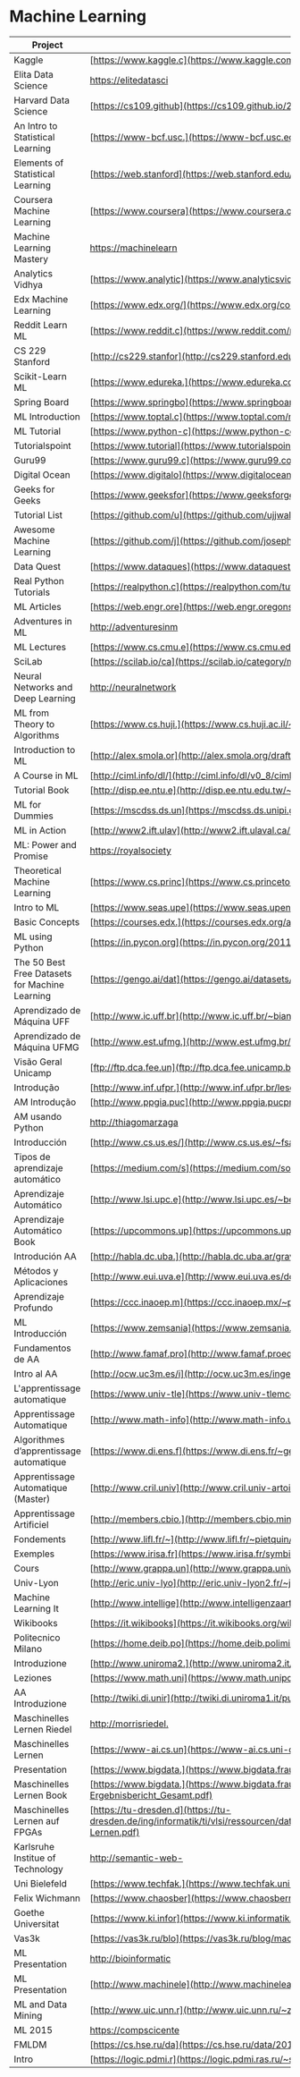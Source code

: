 # Machine Learning

| Project                                        | URL                                                                                                                                                                                               | Language |
|------------------------------------------------|----------------------------------------------------------------------------------------------------------------------------------------------------------------------------------------------------------|----------|
| Kaggle                                         | [https://www.kaggle.c](https://www.kaggle.com/)                                                                                                                                                          | EN       |
| Elita Data Science                             | [https://elitedatasci](https://elitedatascience.com/learn-machine-learning)                                                                                                                              | EN       |
| Harvard Data Science                           | [https://cs109.github](https://cs109.github.io/2015/)                                                                                                                                                    | EN       |
| An Intro to Statistical Learning               | [https://www-bcf.usc.](https://www-bcf.usc.edu/~gareth/ISL/ISLR%20Sixth%20Printing.pdf)                                                                                                                  | EN       |
| Elements of Statistical Learning               | [https://web.stanford](https://web.stanford.edu/~hastie/ElemStatLearn/)                                                                                                                                  | EN       |
| Coursera Machine Learning                      | [https://www.coursera](https://www.coursera.org/learn/machine-learning)                                                                                                                                  | EN       |
| Machine Learning Mastery                       | [https://machinelearn](https://machinelearningmastery.com/start-here/)                                                                                                                                   | EN       |
| Analytics Vidhya                               | [https://www.analytic](https://www.analyticsvidhya.com/learning-path-learn-machine-learning/)                                                                                                            | EN       |
| Edx Machine Learning                           | [https://www.edx.org/](https://www.edx.org/course/machine-learning-columbiax-csmm-102x-4)                                                                                                                | EN       |
| Reddit Learn ML                                | [https://www.reddit.c](https://www.reddit.com/r/machinelearning)                                                                                                                                         | EN       |
| CS 229 Stanford                                | [http://cs229.stanfor](http://cs229.stanford.edu/)                                                                                                                                                       | EN       |
| Scikit-Learn ML                                | [https://www.edureka.](https://www.edureka.co/blog/scikit-learn-machine-learning/)                                                                                                                       | EN       |
| Spring Board                                   | [https://www.springbo](https://www.springboard.com/resources/learning-paths/machine-learning-python)                                                                                                     | EN       |
| ML Introduction                                | [https://www.toptal.c](https://www.toptal.com/machine-learning/machine-learning-theory-an-introductory-primer)                                                                                           | EN       |
| ML Tutorial                                    | [https://www.python-c](https://www.python-course.eu/machine_learning.php)                                                                                                                                | EN       |
| Tutorialspoint                                 | [https://www.tutorial](https://www.tutorialspoint.com/machine_learning_with_python/index.htm)                                                                                                            | EN       |
| Guru99                                         | [https://www.guru99.c](https://www.guru99.com/machine-learning-tutorial.html)                                                                                                                            | EN       |
| Digital Ocean                                  | [https://www.digitalo](https://www.digitalocean.com/community/tutorials/an-introduction-to-machine-learning)                                                                                             | EN       |
| Geeks for Geeks                                | [https://www.geeksfor](https://www.geeksforgeeks.org/machine-learning/)                                                                                                                                  | EN       |
| Tutorial List                                  | [https://github.com/u](https://github.com/ujjwalkarn/Machine-Learning-Tutorials)                                                                                                                         | EN       |
| Awesome Machine Learning                       | [https://github.com/j](https://github.com/josephmisiti/awesome-machine-learning)                                                                                                                         | EN       |
| Data Quest                                     | [https://www.dataques](https://www.dataquest.io/blog/)                                                                                                                                                   | EN       |
| Real Python Tutorials                          | [https://realpython.c](https://realpython.com/tutorials/machine-learning/)                                                                                                                               | EN       |
| ML Articles                                    | [https://web.engr.ore](https://web.engr.oregonstate.edu/~tgd/projects/tutorials.html)                                                                                                                    | EN       |
| Adventures in ML                               | [http://adventuresinm](http://adventuresinmachinelearning.com/)                                                                                                                                          | EN       |
| ML Lectures                                    | [https://www.cs.cmu.e](https://www.cs.cmu.edu/~tom/10701_sp11/lectures.shtml)                                                                                                                            | EN       |
| SciLab                                         | [https://scilab.io/ca](https://scilab.io/category/machine-learning/)                                                                                                                                     | EN       |
| Neural Networks and Deep Learning              | [http://neuralnetwork](http://neuralnetworksanddeeplearning.com/index.html)                                                                                                                              | EN       |
| ML from Theory to Algorithms                   | [https://www.cs.huji.](https://www.cs.huji.ac.il/~shais/UnderstandingMachineLearning/understanding-machine-learning-theory-algorithms.pdf)                                                               | EN       |
| Introduction to ML                             | [http://alex.smola.or](http://alex.smola.org/drafts/thebook.pdf)                                                                                                                                         | EN       |
| A Course in ML                                 | [http://ciml.info/dl/](http://ciml.info/dl/v0_8/ciml-v0_8-all.pdf)                                                                                                                                       | EN       |
| Tutorial Book                                  | [http://disp.ee.ntu.e](http://disp.ee.ntu.edu.tw/~pujols/Machine%20Learning%20Tutorial.pdf)                                                                                                              | EN       |
| ML for Dummies                                 | [https://mscdss.ds.un](https://mscdss.ds.unipi.gr/wp-content/uploads/2018/02/Untitled-attachment-00056-2-1.pdf)                                                                                          | EN       |
| ML in Action                                   | [http://www2.ift.ulav](http://www2.ift.ulaval.ca/~chaib/IFT-4102-7025/public_html/Fichiers/Machine_Learning_in_Action.pdf)                                                                               | EN       |
| ML: Power and Promise                          | [https://royalsociety](https://royalsociety.org/~/media/policy/projects/machine-learning/publications/machine-learning-report.pdf)                                                                       | EN       |
| Theoretical Machine Learning                   | [https://www.cs.princ](https://www.cs.princeton.edu/courses/archive/spr08/cos511/scribe_notes/0204.pdf)                                                                                                  | EN       |
| Intro to ML                                    | [https://www.seas.upe](https://www.seas.upenn.edu/~cis519/fall2017/lectures/01_introduction.pdf)                                                                                                         | EN       |
| Basic Concepts                                 | [https://courses.edx.](https://courses.edx.org/asset-v1:ColumbiaX+CSMM.101x+1T2017+type@asset+block@AI_edx_ml_5.1intro.pdf)                                                                              | EN       |
| ML using Python                                | [https://in.pycon.org](https://in.pycon.org/2011/static/files/talks/11/Introduction_To_ML_Partial_2.pdf)                                                                                                 | EN       |
| The 50 Best Free Datasets for Machine Learning | [https://gengo.ai/dat](https://gengo.ai/datasets/the-50-best-free-datasets-for-machine-learning/)                                                                                                        | EN       |
| Aprendizado de Máquina UFF                     | [http://www.ic.uff.br](http://www.ic.uff.br/~bianca/aa/)                                                                                                                                                 | PT       |
| Aprendizado de Máquina UFMG                    | [http://www.est.ufmg.](http://www.est.ufmg.br/~marcosop/est171-ML/index.htm)                                                                                                                             | PT       |
| Visão Geral Unicamp                            | [ftp://ftp.dca.fee.un](ftp://ftp.dca.fee.unicamp.br/pub/docs/vonzuben/ia353_05/topicos13_14.pdf)                                                                                                         | PT       |
| Introdução                                     | [http://www.inf.ufpr.](http://www.inf.ufpr.br/lesoliveira/aprendizado/introducao.pdf)                                                                                                                    | PT       |
| AM Introdução                                  | [http://www.ppgia.puc](http://www.ppgia.pucpr.br/~alekoe/AM/2007/1-Introducao-ApreMaq-2007.pdf)                                                                                                          | PT       |
| AM usando Python                               | [http://thiagomarzaga](http://thiagomarzagao.com/assets/teaching/ipea/slides1.pdf)                                                                                                                       | PT       |
| Introducción                                   | [http://www.cs.us.es/](http://www.cs.us.es/~fsancho/?e=75)                                                                                                                                               | ES       |
| Tipos de aprendizaje automático                | [https://medium.com/s](https://medium.com/soldai/tipos-de-aprendizaje-autom%C3%A1tico-6413e3c615e2)                                                                                                      | ES       |
| Aprendizaje Automático                         | [http://www.lsi.upc.e](http://www.lsi.upc.es/~bejar/ia/transpas/teoria/6-AP-aprendizaje.pdf)                                                                                                             | ES       |
| Aprendizaje Automático Book                    | [https://upcommons.up](https://upcommons.upc.edu/bitstream/handle/2099.3/36157/9788483019962.pdf)                                                                                                        | ES       |
| Introdución AA                                 | [http://habla.dc.uba.](http://habla.dc.uba.ar/gravano/ith-2014/09-aprendizaje-automatico.pdf)                                                                                                            | ES       |
| Métodos y Aplicaciones                         | [http://www.eui.uva.e](http://www.eui.uva.es/doc/anuncios/curso.2013.2014/aprendizajeAutomatico.pdf)                                                                                                     | ES       |
| Aprendizaje Profundo                           | [https://ccc.inaoep.m](https://ccc.inaoep.mx/~pgomez/conferences/PggTSys16.pdf)                                                                                                                          | ES       |
| ML Introducción                                | [https://www.zemsania](https://www.zemsania.com/recursos-zemsania/whitepapers/DTS/Machine_learning.pdf)                                                                                                  | ES       |
| Fundamentos de AA                              | [http://www.famaf.pro](http://www.famaf.proed.unc.edu.ar/pluginfile.php/19002/mod_resource/content/2/01.introduccion.pdf)                                                                                | ES       |
| Intro al AA                                    | [http://ocw.uc3m.es/i](http://ocw.uc3m.es/ingenieria-informatica/herramientas-de-la-inteligencia-artificial/contenidos/transparencias/MDWEBHIA-clase.pdf)                                                | ES       |
| L'apprentissage automatique                    | [https://www.univ-tle](https://www.univ-tlemcen.dz/~benmammar/IA2.pdf)                                                                                                                                   | FR       |
| Apprentissage Automatique                      | [http://www.math-info](http://www.math-info.univ-paris5.fr/~bouzy/Doc/AA1/Seance1.pdf)                                                                                                                   | FR       |
| Algorithmes d’apprentissage automatique        | [https://www.di.ens.f](https://www.di.ens.fr/~germain/publis/memoire.pdf)                                                                                                                                | FR       |
| Apprentissage Automatique (Master)             | [http://www.cril.univ](http://www.cril.univ-artois.fr/~koriche/courses.html)                                                                                                                             | FR       |
| Apprentissage Artificiel                       | [http://members.cbio.](http://members.cbio.mines-paristech.fr/~thocking/mines-course/2011-05-13-clustering/coursFM-apprentissage.pdf)                                                                    | FR       |
| Fondements                                     | [http://www.lifl.fr/~](http://www.lifl.fr/~pietquin/teaching/FAACours1.pdf)                                                                                                                              | FR       |
| Exemples                                       | [https://www.irisa.fr](https://www.irisa.fr/symbiose/people/fcoste/data/ens/bioinfo/Induction/InductionModeles2pp.pdf)                                                                                   | FR       |
| Cours                                          | [http://www.grappa.un](http://www.grappa.univ-lille3.fr/~torre/Enseignement/Cours/Apprentissage-Automatique/)                                                                                            | FR       |
| Univ-Lyon                                      | [http://eric.univ-lyo](http://eric.univ-lyon2.fr/~jahpine/cours/m2_dm-ml/cm.pdf)                                                                                                                         | FR       |
| Machine Learning It                            | [http://www.intellige](http://www.intelligenzaartificiale.it/machine-learning/)                                                                                                                          | IT       |
| Wikibooks                                      | [https://it.wikibooks](https://it.wikibooks.org/wiki/Intelligenza_artificiale/Apprendimento_automatico)                                                                                                  | IT       |
| Politecnico Milano                             | [https://home.deib.po](https://home.deib.polimi.it/lanzi/msi/gray/Unit%2001%20-%20Apprendimento%20automatico.pdf)                                                                                        | IT       |
| Introduzione                                   | [http://www.uniroma2.](http://www.uniroma2.it/didattica/MGRI/deposito/ml_intro.pdf)                                                                                                                      | IT       |
| Leziones                                       | [https://www.math.uni](https://www.math.unipd.it/~aiolli/corsi/1516/aa/)                                                                                                                                 | IT       |
| AA Introduzione                                | [http://twiki.di.unir](http://twiki.di.uniroma1.it/pub/ApprAuto/AnnoAcc0708/1Intro.pdf)                                                                                                                  | IT       |
| Maschinelles Lernen Riedel                     | [http://morrisriedel.](http://morrisriedel.de/wp-content/uploads/2017/12/2016-10-13-1-Maschinelles-Lernen-Riedel-v1.pdf)                                                                                 | DE       |
| Maschinelles Lernen                            | [https://www-ai.cs.un](https://www-ai.cs.uni-dortmund.de/LEHRE/VORLESUNGEN/MLRN/WS1314/mlv_skript_ws1314.pdf)                                                                                            | DE       |
| Presentation                                   | [https://www.bigdata.](https://www.bigdata.fraunhofer.de/content/dam/bigdata/de/documents/Publikationen/Fraunhofer_Studie_ML_201809.pdf)                                                                 | DE       |
| Maschinelles Lernen Book                       | [https://www.bigdata.](https://www.bigdata.fraunhofer.de/content/dam/bigdata/de/documents/Publikationen/BMBF_Fraunhofer_ML-Ergebnisbericht_Gesamt.pdf)                                                   | DE       |
| Maschinelles Lernen auf FPGAs                  | [https://tu-dresden.d](https://tu-dresden.de/ing/informatik/ti/vlsi/ressourcen/dateien/dateien_studium/dateien_lehstuhlseminar/vortraege_lehrstuhlseminar/lehrstuhlseminar_ss18/Maschinelles-Lernen.pdf) | DE       |
| Karlsruhe Institue of Technology               | [http://semantic-web-](http://semantic-web-grundlagen.de/w/images/b/b5/IntroAI-V05.pdf)                                                                                                                  | DE       |
| Uni Bielefeld                                  | [https://www.techfak.](https://www.techfak.uni-bielefeld.de/~ugrossek/media/da_ugtl.pdf)                                                                                                                 | DE       |
| Felix Wichmann                                 | [https://www.chaosber](https://www.chaosbern.ch/files/slides-Vortrag-Maschinelles-Lernen.pdf)                                                                                                            | DE       |
| Goethe Universitat                             | [https://www.ki.infor](https://www.ki.informatik.uni-frankfurt.de/lehre/WS2012/KI/folien/13-machinelleslernen.pdf)                                                                                       | DE       |
| Vas3k                                          | [https://vas3k.ru/blo](https://vas3k.ru/blog/machine_learning/)                                                                                                                                          | RU       |
| ML Presentation                                | [http://bioinformatic](http://bioinformaticsinstitute.ru/sites/default/files/vvedenie_v_mashinnoe_obuchenie.pdf)                                                                                         | RU       |
| ML Presentation                                | [http://www.machinele](http://www.machinelearning.ru/wiki/images/c/cc/Voron-2017-10-08.pdf)                                                                                                              | RU       |
| ML and Data Mining                             | [http://www.uic.unn.r](http://www.uic.unn.ru/~zny/ml/Course/ml_pres.pdf)                                                                                                                                 | RU       |
| ML 2015                                        | [https://compscicente](https://compscicenter.ru/media/slides/machine_learning_1_2015_autumn/2015_09_18_machine_learning_1_2015_autumn.pdf)                                                               | RU       |
| FMLDM                                          | [https://cs.hse.ru/da](https://cs.hse.ru/data/2015/05/25/1096949400/FMLDM.pdf)                                                                                                                           | RU       |
| Intro                                          | [https://logic.pdmi.r](https://logic.pdmi.ras.ru/~sergey/teaching/mlkazan14/01-intro.pdf)                                                                                                                | RU       |
